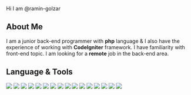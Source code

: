 

Hi I am @ramin-golzar

## About Me
I am a junior back-end programmer with **php** language & I also have the experience of working with **CodeIgniter** framework. I have familiarity with front-end topic.
I am looking for a **remote** job in the back-end area.

## Language & Tools

<img src="https://img.shields.io/badge/PHP-BackEnd-555555?logo=php&logoColor=ff0000&labelColor=0000ee"> <img src="https://img.shields.io/badge/MYSQL-DB-555555?logo=mysql&logoColor=ff0000&labelColor=0000ee"> <img src="https://img.shields.io/badge/CodeIgniter-FrameWork-555555?logo=codeIgniter&logoColor=ff0000&labelColor=0000ee"> <img src="https://img.shields.io/badge/MVC-0000ee"> <img src="https://img.shields.io/badge/OOP-0000ee"> <img src="https://img.shields.io/badge/Git-VCS-555555?logo=git&logoColor=ff0000&labelColor=0000ee"> <img src="https://img.shields.io/badge/GitHub-0000ee?logo=gitHub&logoColor=ff0000"> <img src="https://img.shields.io/badge/HTML-FrontEnd-555555?logo=html5&logoColor=ff0000&labelColor=0000ee"> <img src="https://img.shields.io/badge/CSS-FrontEnd-555555?logo=css3&logoColor=ff0000&labelColor=0000ee"> <img src="https://img.shields.io/badge/JS-FrontEnd-555555?logo=javaScript&logoColor=ff0000&labelColor=0000ee"> <img src="https://img.shields.io/badge/jQuery-FrontEnd-555555?logo=jQuery&logoColor=ff0000&labelColor=0000ee"> <img src="https://img.shields.io/badge/W3CSS-FrameWork-555555?labelColor=0000ee"> <img src="https://img.shields.io/badge/NetBeans-IDE-555555?logo=apachenetbeanside&logoColor=ff0000&labelColor=0000ee"> <img src="https://img.shields.io/badge/Eclipce-IDE-555555?logo=eclipseide&logoColor=ff0000&labelColor=0000ee"> <img src="https://img.shields.io/badge/Linux-OS-555555?logo=linux&logoColor=ff0000&labelColor=0000ee"> <img src="https://img.shields.io/badge/Ubuntu-OS-555555?logo=ubuntu&logoColor=ff0000&labelColor=0000ee">
